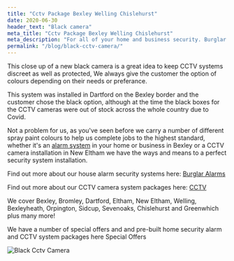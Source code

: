 ```yaml
---
title: "Cctv Package Bexley Welling Chislehurst"
date: 2020-06-30
header_text: "Black camera"
meta_title: "Cctv Package Bexley Welling Chislehurst"
meta_description: "For all of your home and business security. Burglar Alarm Servicing, Burglar Alarm Installation, Alarm Battery and CCTV. Call 020 8302 4065 or email us."
permalink: "/blog/black-cctv-camera/"
---
```


This close up of a new black camera is a great idea to keep CCTV systems discreet as well as protected, We always give the customer the option of colours depending on their needs or preferance.

This system was installed in Dartford on the Bexley border and the customer chose the black option, although at the time the black boxes for the CCTV cameras were out of stock across the whole country due to Covid.

Not a problem for us, as you\'ve seen before we carry a number of different spray paint colours to help us complete jobs to the highest standard, whether it\'s an [alarm system](/categories/burglar-alarms/) in your home or business in Bexley or a CCTV camera installation in New Eltham we have the ways and means to a perfect security system installation.

Find out more about our house alarm security systems here: [Burglar Alarms](/categories/burglar-alarms/)

Find out more about our CCTV camera system packages here: [CCTV](/categories/cctv/)

We cover Bexley, Bromley, Dartford, Eltham, New Eltham, Welling, Bexleyheath, Orpington, Sidcup, Sevenoaks, Chislehurst and Greenwhich plus many more!

We have a number of special offers and and pre-built home security alarm and CCTV system packages here Special Offers

![Black Cctv Camera](https://res.cloudinary.com/kbs/image/upload/mdjexqwntvvo93crzbyc.jpg)